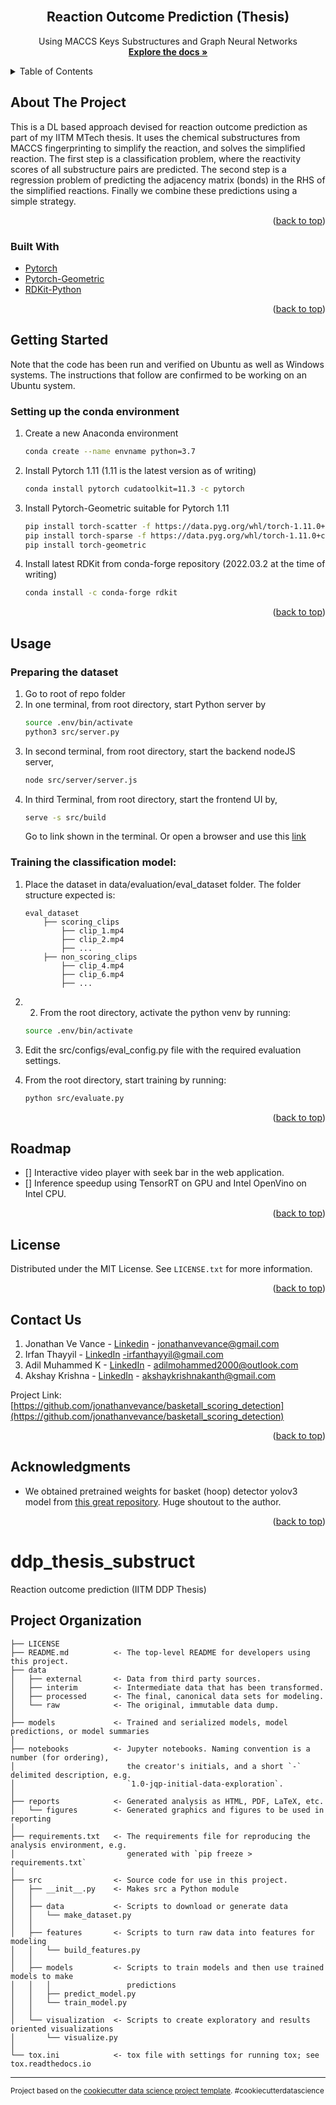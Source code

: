 <div id="top"></div>

<!-- PROJECT LOGO -->
<br />
<div align="center">

<h2 align="center">Reaction Outcome Prediction (Thesis)</h2>

  <p align="center">
    Using MACCS Keys Substructures and Graph Neural Networks
    <br />
    <a href="#about-the-project"><strong>Explore the docs »</strong></a>
  </p>
</div>

<!-- TABLE OF CONTENTS -->
<details>
  <summary>Table of Contents</summary>
  <ol>
    <li>
      <a href="#about-the-project">About The Project</a>
      <ul>
        <li><a href="#built-with">Built With</a></li>
      </ul>
    </li>
    <li>
      <a href="#getting-started">Getting Started</a>
      <ul>
        <li><a href="#prerequisites">Prerequisites</a></li>
        <li><a href="#installation">Installation</a></li>
      </ul>
    </li>
    <li><a href="#usage">Usage</a></li>
    <li><a href="#roadmap">Roadmap</a></li>
    <li><a href="#license">License</a></li>
    <li><a href="#contact">Contact</a></li>
    <li><a href="#acknowledgments">Acknowledgments</a></li>
  </ol>
</details>

<!-- ABOUT THE PROJECT -->

## About The Project

This is a DL based approach devised for reaction outcome prediction as part of my IITM MTech thesis. It uses the chemical substructures from MACCS fingerprinting to simplify the reaction, and solves the simplified reaction. The first step is a classification problem, where the reactivity scores of all substructure pairs are predicted. The second step is a regression problem of predicting the adjacency matrix (bonds) in the RHS of the simplified reactions. Finally we combine these predictions using a simple strategy. 

<p align="right">(<a href="#top">back to top</a>)</p>

### Built With

- [Pytorch](https://pytorch.org//)
- [Pytorch-Geometric](https://pytorch-geometric.readthedocs.io/en/)
- [RDKit-Python](https://www.rdkit.org/docs/GettingStartedInPython.html)

<p align="right">(<a href="#top">back to top</a>)</p>

<!-- GETTING STARTED -->

## Getting Started
Note that the code has been run and verified on Ubuntu as well as Windows systems. The instructions that follow are confirmed to be working on an Ubuntu system. 

### Setting up the conda environment

1. Create a new Anaconda environment
   ```sh
   conda create --name envname python=3.7
   ```

2. Install Pytorch 1.11 (1.11 is the latest version as of writing)
   ```sh
   conda install pytorch cudatoolkit=11.3 -c pytorch
   ```

3. Install Pytorch-Geometric suitable for Pytorch 1.11
   ```sh
   pip install torch-scatter -f https://data.pyg.org/whl/torch-1.11.0+cu113.html
   pip install torch-sparse -f https://data.pyg.org/whl/torch-1.11.0+cu113.html
   pip install torch-geometric
   ```

4. Install latest RDKit from conda-forge repository (2022.03.2 at the time of writing)
   ```sh
   conda install -c conda-forge rdkit
   ```

<p align="right">(<a href="#top">back to top</a>)</p>

<!-- USAGE EXAMPLES -->

## Usage

### Preparing the dataset

1. Go to root of repo folder
2. In one terminal, from root directory, start Python server by
   ```sh
   source .env/bin/activate
   python3 src/server.py
   ```
3. In second terminal, from root directory, start the backend nodeJS server,
   ```sh
   node src/server/server.js
   ```
4. In third Terminal, from root directory, start the frontend UI by,
   ```sh
   serve -s src/build
   ```
   Go to link shown in the terminal. Or open a browser and use this [link](http://localhost:3000)

### Training the classification model:

1.  Place the dataset in data/evaluation/eval_dataset folder. The folder structure expected is:

        eval_dataset
            ├── scoring_clips
                ├── clip_1.mp4
                ├── clip_2.mp4
                ├── ...
            ├── non_scoring_clips
                ├── clip_4.mp4
                ├── clip_6.mp4
                ├── ...

2.  2. From the root directory, activate the python venv by running:
    ```sh
    source .env/bin/activate
    ```
3.  Edit the src/configs/eval_config.py file with the required evaluation settings.
4.  From the root directory, start training by running:
    ```sh
    python src/evaluate.py
    ```

<p align="right">(<a href="#top">back to top</a>)</p>

<!-- ROADMAP -->

## Roadmap

- [] Interactive video player with seek bar in the web application.
- [] Inference speedup using TensorRT on GPU and Intel OpenVino on Intel CPU.

<p align="right">(<a href="#top">back to top</a>)</p>

<!-- LICENSE -->

## License

Distributed under the MIT License. See `LICENSE.txt` for more information.

<p align="right">(<a href="#top">back to top</a>)</p>

<!-- CONTACT -->

## Contact Us

<!-- Jonathan Ve Vance - [@twitter_handle](https://twitter.com/twitter_handle) - email@email_client.com -->

1. Jonathan Ve Vance - [Linkedin](https://linkedin.com/in/jonathanvevance) - jonathanvevance@gmail.com
2. Irfan Thayyil - [LinkedIn](https://www.linkedin.com/in/mohammed-irfan-thayyil-34311a166) -irfanthayyil@gmail.com
3. Adil Muhammed K - [LinkedIn](https://www.linkedin.com/in/adil-mohammed-065603155) - adilmohammed2000@outlook.com
4. Akshay Krishna - [LinkedIn](https://www.linkedin.com/in/akshaykrishh/) - akshaykrishnakanth@gmail.com

Project Link: [https://github.com/jonathanvevance/basketall_scoring_detection](https://github.com/jonathanvevance/basketall_scoring_detection)

<p align="right">(<a href="#top">back to top</a>)</p>

<!-- ACKNOWLEDGMENTS -->

## Acknowledgments

- []() We obtained pretrained weights for basket (hoop) detector yolov3 model from <a href = "https://github.com/SkalskiP/ILearnDeepLearning.py"> this great repository</a>. Huge shoutout to the author.

<p align="right">(<a href="#top">back to top</a>)</p>

<!-- MARKDOWN LINKS & IMAGES -->

[product-screenshot]: readme_images/app_screenshot.png

ddp_thesis_substruct
==============================

Reaction outcome prediction (IITM DDP Thesis)

Project Organization
------------

    ├── LICENSE
    ├── README.md          <- The top-level README for developers using this project.
    ├── data
    │   ├── external       <- Data from third party sources.
    │   ├── interim        <- Intermediate data that has been transformed.
    │   ├── processed      <- The final, canonical data sets for modeling.
    │   └── raw            <- The original, immutable data dump.
    │
    ├── models             <- Trained and serialized models, model predictions, or model summaries
    │
    ├── notebooks          <- Jupyter notebooks. Naming convention is a number (for ordering),
    │                         the creator's initials, and a short `-` delimited description, e.g.
    │                         `1.0-jqp-initial-data-exploration`.
    │
    ├── reports            <- Generated analysis as HTML, PDF, LaTeX, etc.
    │   └── figures        <- Generated graphics and figures to be used in reporting
    │
    ├── requirements.txt   <- The requirements file for reproducing the analysis environment, e.g.
    │                         generated with `pip freeze > requirements.txt`
    │
    ├── src                <- Source code for use in this project.
    │   ├── __init__.py    <- Makes src a Python module
    │   │
    │   ├── data           <- Scripts to download or generate data
    │   │   └── make_dataset.py
    │   │
    │   ├── features       <- Scripts to turn raw data into features for modeling
    │   │   └── build_features.py
    │   │
    │   ├── models         <- Scripts to train models and then use trained models to make
    │   │   │                 predictions
    │   │   ├── predict_model.py
    │   │   └── train_model.py
    │   │
    │   └── visualization  <- Scripts to create exploratory and results oriented visualizations
    │       └── visualize.py
    │
    └── tox.ini            <- tox file with settings for running tox; see tox.readthedocs.io


--------

<p><small>Project based on the <a target="_blank" href="https://drivendata.github.io/cookiecutter-data-science/">cookiecutter data science project template</a>. #cookiecutterdatascience</small></p>
